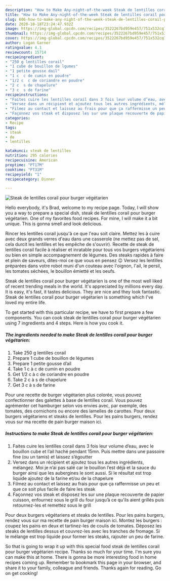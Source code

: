```yaml
---
description: "How to Make Any-night-of-the-week Steak de lentilles corail pour burger végétarien"
title: "How to Make Any-night-of-the-week Steak de lentilles corail pour burger végétarien"
slug: 606-how-to-make-any-night-of-the-week-steak-de-lentilles-corail-pour-burger-vegetarien
date: 2020-10-18T23:24:47.932Z
image: https://img-global.cpcdn.com/recipes/3522267bd959e457/751x532cq70/steak-de-lentilles-corail-pour-burger-vegetarien-photo-principale-de-la-recette.jpg
thumbnail: https://img-global.cpcdn.com/recipes/3522267bd959e457/751x532cq70/steak-de-lentilles-corail-pour-burger-vegetarien-photo-principale-de-la-recette.jpg
cover: https://img-global.cpcdn.com/recipes/3522267bd959e457/751x532cq70/steak-de-lentilles-corail-pour-burger-vegetarien-photo-principale-de-la-recette.jpg
author: Logan Garner
ratingvalue: 4.1
reviewcount: 15714
recipeingredient:
- "250 g lentilles corail"
- "1 cube de bouillon de lgumes"
- "1 petite gousse dail"
- "1 c  c de cumin en poudre"
- "1/2 c  c de coriandre en poudre"
- "2 c  s de chapelure"
- "3 c  s de farine"
recipeinstructions:
- "Faites cuire les lentilles corail dans 3 fois leur volume d’eau, avec le bouillon cube et l’ail haché pendant 15mn. Puis mettre dans une passoire fine (ou un tamis) et laissez s’égoutter"
- "Versez dans un récipient et ajoutez tous les autres ingrédients, mélangez. Moi je n’ai pas salé car le bouillon l’est déjà et la sauce du burger ainsi que les aubergines le sont aussi. Si le résultat est trop liquide ajoutez de la farine et/ou de la chapelure"
- "Filmez au contact et laissez au frais pour que ça raffermisse un peu et que ce soit plus facile de faire les steak"
- "Façonnez vos steak et disposez les sur une plaque recouverte de papier cuisson, enfournez sous le grill du four jusqu’à ce qu’ils aient grillés puis retournez-les et remettez sous le grill"
categories:
- Recipe
tags:
- steak
- de
- lentilles

katakunci: steak de lentilles 
nutrition: 295 calories
recipecuisine: American
preptime: "PT17M"
cooktime: "PT31M"
recipeyield: "1"
recipecategory: Dinner

---
```



![Steak de lentilles corail pour burger végétarien](https://img-global.cpcdn.com/recipes/3522267bd959e457/751x532cq70/steak-de-lentilles-corail-pour-burger-vegetarien-photo-principale-de-la-recette.jpg)

Hello everybody, it's Brad, welcome to my recipe page. Today, I will show you a way to prepare a special dish, steak de lentilles corail pour burger végétarien. One of my favorites food recipes. For mine, I will make it a bit unique. This is gonna smell and look delicious.

Rincer les lentilles corail jusqu&#39;à ce que l&#39;eau soit claire. Mettez les à cuire avec deux grands verres d&#39;eau dans une casserole (ne mettez pas de sel, cela durcit les lentilles et les empêche de s&#39;ouvrir). Recette de steak de lentilles corail facile à réaliser et inratable pour tous vos burgers végétariens ou bien en simple accompagnement de légumes. Des steaks rapides à faire et plein de saveurs, dites-moi ce que vous en pensez 😉 Versez les lentilles préparées dans votre robot muni d&#39;un couteau avec l&#39;oignon, l&#39;ail, le persil, les tomates séchées, le bouillon émietté et les oeufs.

Steak de lentilles corail pour burger végétarien is one of the most well liked of recent trending meals in the world. It's appreciated by millions every day. It is easy, it's fast, it tastes delicious. They are nice and they look fantastic. Steak de lentilles corail pour burger végétarien is something which I've loved my entire life.


To get started with this particular recipe, we have to first prepare a few components. You can cook steak de lentilles corail pour burger végétarien using 7 ingredients and 4 steps. Here is how you cook it.

<!--inarticleads1-->

##### The ingredients needed to make Steak de lentilles corail pour burger végétarien:

1. Take 250 g lentilles corail
1. Prepare 1 cube de bouillon de légumes
1. Prepare 1 petite gousse d’ail
1. Take 1 c à c de cumin en poudre
1. Get 1/2 c à c de coriandre en poudre
1. Take 2 c à s de chapelure
1. Get 3 c à s de farine


Pour une recette de burger végétarien plus colorée, vous pouvez confectionner des galettes à base de lentilles corail. Vous pouvez agrémenter cet hamburger selon vos envies avec, par exemple, des tomates, des cornichons ou encore des lamelles de carottes. Pour deux burgers végétariens et steaks de lentilles. Pour les pains burgers, rendez vous sur ma recette de pain burger maison ici. 

<!--inarticleads2-->

##### Instructions to make Steak de lentilles corail pour burger végétarien:

1. Faites cuire les lentilles corail dans 3 fois leur volume d’eau, avec le bouillon cube et l’ail haché pendant 15mn. Puis mettre dans une passoire fine (ou un tamis) et laissez s’égoutter
1. Versez dans un récipient et ajoutez tous les autres ingrédients, mélangez. Moi je n’ai pas salé car le bouillon l’est déjà et la sauce du burger ainsi que les aubergines le sont aussi. Si le résultat est trop liquide ajoutez de la farine et/ou de la chapelure
1. Filmez au contact et laissez au frais pour que ça raffermisse un peu et que ce soit plus facile de faire les steak
1. Façonnez vos steak et disposez les sur une plaque recouverte de papier cuisson, enfournez sous le grill du four jusqu’à ce qu’ils aient grillés puis retournez-les et remettez sous le grill


Pour deux burgers végétariens et steaks de lentilles. Pour les pains burgers, rendez vous sur ma recette de pain burger maison ici. Montez les burgers : coupez les pains en deux et tartinez-les de coulis de tomates. Déposez les steaks de lentilles dessus et couvrez-les avec les tranches de fromage. Si le mélange est trop liquide pour former les steaks, rajouter un peu de farine. 

So that is going to wrap it up with this special food steak de lentilles corail pour burger végétarien recipe. Thanks so much for your time. I'm sure you can make this at home. There is gonna be more interesting food in home recipes coming up. Remember to bookmark this page in your browser, and share it to your family, colleague and friends. Thanks again for reading. Go on get cooking!
